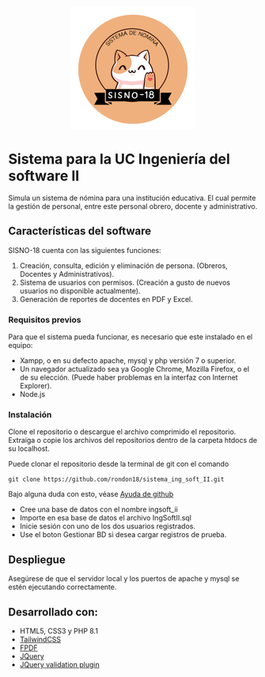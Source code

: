 
<p align="center">
	<img alt="Logo del sistema" src="https://github.com/rondon18/sistema_ing_soft_II/blob/main/sistema/img/sisno-18.png" width="250" height="250">
</p>

# Sistema para la UC Ingeniería del software II

Simula un sistema de nómina para una institución educativa. 
El cual permite la gestión de personal, entre este personal obrero, docente y administrativo.

## Características del software
SISNO-18 cuenta con las siguientes funciones:
1. Creación, consulta, edición y eliminación de persona. (Obreros, Docentes y Administrativos).
2. Sistema de usuarios con permisos. (Creación a gusto de nuevos usuarios no disponible actualmente).
3. Generación de reportes de docentes en PDF y Excel.

### Requisitos previos

Para que el sistema pueda funcionar, es necesario que este instalado en el equipo:
- Xampp, o en su defecto apache, mysql y php versión 7 o superior.
- Un navegador actualizado sea ya Google Chrome, Mozilla Firefox, o el de su elección. (Puede haber problemas en la interfaz con Internet Explorer).
- Node.js


### Instalación

Clone el repositorio o descargue el archivo comprimido el repositorio. Extraiga o copie los archivos del repositorios dentro de la carpeta htdocs de su localhost.

Puede clonar el repositorio desde la terminal de git con el comando

	git clone https://github.com/rondon18/sistema_ing_soft_II.git

Bajo alguna duda con esto, véase [Ayuda de github](https://docs.github.com/es/repositories/creating-and-managing-repositories/cloning-a-repository)

- Cree una base de datos con el nombre ingsoft_ii
- Importe en esa base de datos el archivo IngSoftII.sql
- Inicie sesión con uno de los dos usuarios registrados.
- Use el boton Gestionar BD si desea cargar registros de prueba.

## Despliegue

Asegúrese de que el servidor local y los puertos de apache y mysql se estén ejecutando correctamente.

## Desarrollado con:
- HTML5, CSS3 y PHP 8.1 
-  [TailwindCSS](https://tailwindcss.com/)
-  [FPDF](http://www.fpdf.org/)
-  [JQuery](https://jquery.com/)
-  [JQuery validation plugin](https://jqueryvalidation.org/) 
